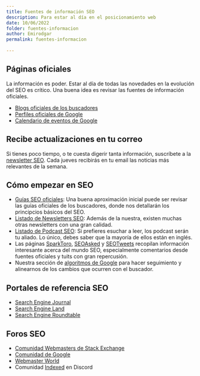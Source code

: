 ```yaml
---
title: Fuentes de información SEO
description: Para estar al día en el posicionamiento web
date: 10/06/2022
folder: fuentes-informacion
author: Emirodgar
permalink: fuentes-informacion
  
---
```



## Páginas oficiales

La información es poder. Estar al día de todas las novedades en la evolución del SEO es crítico. Una buena idea es revisar las fuentes de información oficiales.

- [Blogs oficiales de los buscadores](https://chuletaseo.com/blogs-oficiales) 
- [Perfiles oficiales de Google](https://chuletaseo.com/perfiles-oficiales-google)
- [Calendario de eventos de Google](https://www.google.com/webmasters/connect/?hl=es)

## Recibe actualizaciones en tu correo

Si tienes poco tiempo, o te cuesta digerir tanta información, suscríbete a la [newsletter SEO](https://newsletter.chuletaseo.com). Cada jueves recibirás en tu email las noticias más relevantes de la semana.


## Cómo empezar en SEO

- [Guías SEO oficiales](https://chuletaseo.com/guias-seo): Una buena aproximación inicial puede ser revisar las guías oficiales de los buscadores, donde nos detallarán los principcios básicos del SEO.
- [Listado de Newsletters SEO](https://chuletaseo.com/newsletter-seo): Además de la nuestra, existen muchas otras newsletters con una gran calidad.
- [Listado de Podcast SEO](https://chuletaseo.com/podcast-seo): Si prefieres esuchar a leer, los podcast serán tu aliado. Lo único, debes saber que la mayoría de ellos están en inglés.
- Las páginas [SparkToro](https://sparktoro.com/trending), [SEOAsked](https://seoasked.com/)  y [SEOTweets](https://seotweets.io/) recopilan información interesante acerca del mundo SEO, especialmente comentarios desde fuentes oficiales y tuits con gran repercusión.
- Nuestra sección de [algoritmos de Google](https://chuletaseo.com/algoritmos-google) para hacer seguimiento y alinearnos de los cambios que ocurren con el buscador.

## Portales de referencia SEO

- [Search Engine Journal](https://www.searchenginejournal.com/) 
- [Search Engine Land](https://searchengineland.com/)
- [Search Engine Roundtable](https://www.seroundtable.com/)


## Foros SEO

- [Comunidad Webmasters de Stack Exchange](https://webmasters.stackexchange.com/questions)
- [Comunidad de Google](https://support.google.com/webmasters/community/?hl=en&gpf=%23!forum%2Fwebmasters)
- [Webmaster World](https://www.webmasterworld.com/)
- Comunidad [Indexed](https://discord.com/invite/w6DneAXrGd) en Discord

<!--stackedit_data:
eyJoaXN0b3J5IjpbMTc5NDA0MDExNiw1NjExMDY2NDMsLTEzND
I0MjY4ODYsLTQwODI5MTcyMiwtNzc1MDQxMzQwLDE3NTUyNTkx
MTMsLTEzODg4NDkxNjMsNTEzNjUzNDAxLDE0MzcyNjc1NzVdfQ
==
-->